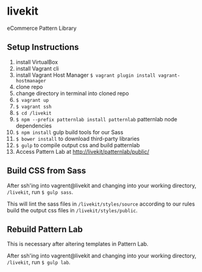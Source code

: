 # livekit

eCommerce Pattern Library

## Setup Instructions

1.  install VirtualBox
2.  install Vagrant cli
3.  install Vagrant Host Manager `$ vagrant plugin install vagrant-hostmanager`
4.  clone repo
5.  change directory in terminal into cloned repo
6.  `$ vagrant up`
7.  `$ vagrant ssh`
8.  `$ cd /livekit`
9.  `$ npm --prefix patternlab install patternlab` patternlab node dependencies
10. `$ npm install` gulp build tools for our Sass
11. `$ bower install` to download third-party libraries
12. `$ gulp` to compile output css and build patternlab
13. Access Pattern Lab at <http://livekit/patternlab/public/>

## Build CSS from Sass

After ssh'ing into vagrent@livekit and changing into your
 working directory, `/livekit`, run `$ gulp sass`.

This will lint the sass files in `/livekit/styles/source`
 according to our rules build the output css files in `/livekit/styles/public`.

## Rebuild Pattern Lab

This is necessary after altering templates in Pattern Lab.

After ssh'ing into vagrent@livekit and changing into your
 working directory, `/livekit`, run `$ gulp lab`.
